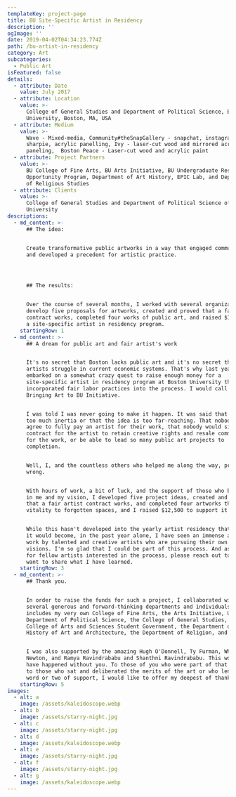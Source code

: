 ```yaml
---
templateKey: project-page
title: BU Site-Specific Artist in Residency
description: ''
ogImage: ''
date: 2019-04-02T04:34:23.774Z
path: /bu-artist-in-residency
category: Art
subcategories:
  - Public Art
isFeatured: false
details:
  - attribute: Date
    value: July 2017
  - attribute: Location
    value: >-
      College of General Studies and Department of Political Science, Boston
      University, Boston, MA, USA
  - attribute: Medium
    value: >-
      Wave - Mixed-media, Community#theSnapGallery - snapchat, instagram,
      sharpie, acrylic panelling, Ivy - laser-cut wood and mirrored acrylic
      paneling,  Boston Peace - Laser-cut wood and acrylic paint
  - attribute: Project Partners
    value: >-
      BU College of Fine Arts, BU Arts Initiative, BU Undergraduate Research
      Opportunity Program, Department of Art History, EPIC Lab, and Department
      of Religious Studies
  - attribute: Clients
    value: >-
      College of General Studies and Department of Political Science of Boston
      University
descriptions:
  - md_content: >-
      ## The idea: 


      Create transformative public artworks in a way that engaged communities
      and developed a precedent for artistic practice. 




      ## The results:


      Over the course of several months, I worked with several organizations to
      develop five proposals for artworks, created and proved that a fair artist
      contract works, completed four works of public art, and raised $12,500 for
      a site-specific artist in residency program.
    startingRow: 1
  - md_content: >-
      ## A dream for public art and fair artist's work


      It's no secret that Boston lacks public art and it's no secret that
      artists struggle in current economic systems. That's why last year, I
      embarked on a somewhat crazy quest to raise enough money for a
      site-specific artist in residency program at Boston University that
      incorporated fair labor practices into the process. I would call it the
      Bringing Art to BU Initiative.


      I was told I was never going to make it happen. It was said that there is
      too much inertia or that the idea is too far-reaching. That nobody would
      agree to fully pay an artist for their work, that nobody would sign a
      contract for the artist to retain creative rights and resale commission
      for the work, or be able to lead so many public art projects to
      completion.


      Well, I, and the countless others who helped me along the way, proved them
      wrong.


      With hours of work, a bit of luck, and the support of those who believed
      in me and my vision, I developed five project ideas, created and proved
      that a fair artist contract works, and completed four artworks that bring
      vitality to forgotten spaces, and I raised $12,500 to support it all.


      While this hasn't developed into the yearly artist residency that I hoped
      it would become, in the past year alone, I have seen an immense amount of
      work by talented and creative artists who are pursuing their own artistic
      visions. I'm so glad that I could be part of this process. And as always,
      for fellow artists interested in the process, please reach out to me! I
      want to share what I have learned.
    startingRow: 3
  - md_content: >-
      ## Thank you.


      In order to raise the funds for such a project, I collaborated with
      several generous and forward-thinking departments and individuals. This
      includes my very own College of Fine Arts, the Arts Initiative, UROP, the
      Department of Political Science, the College of General Studies, the
      College of Arts and Sciences Student Government, the Department of the
      History of Art and Architecture, the Department of Religion, and EPIC.


      I was also supported by the amazing Hugh O'Donnell, Ty Furman, Whitney
      Newton, and Ramya Ravindrababu and Shanthni Ravindrababu. This would not
      have happened without you. To those of you who were part of that process,
      to those who sat and deliberated the merits of the art or who lended a
      word or two of support, I would like to offer my deepest of thanks.
    startingRow: 5
images:
  - alt: a
    image: /assets/kaleidoscope.webp
  - alt: b
    image: /assets/starry-night.jpg
  - alt: c
    image: /assets/starry-night.jpg
  - alt: d
    image: /assets/kaleidoscope.webp
  - alt: e
    image: /assets/starry-night.jpg
  - alt: f
    image: /assets/starry-night.jpg
  - alt: g
    image: /assets/kaleidoscope.webp
---
```



